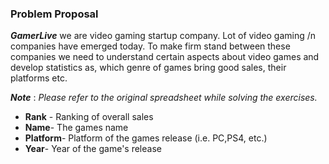 ### Problem Proposal

__*GamerLive*__ we are video gaming startup company. Lot of video gaming /n
companies have emerged today. To make firm stand between these companies we need to understand certain aspects about video games and develop statistics as, which genre of games bring good sales, their platforms etc.

__*Note*__ : *Please refer to the original spreadsheet while solving the exercises.*

*  __Rank__ - Ranking of overall sales
* __Name__- The games name
* __Platform__- Platform of the games release (i.e. PC,PS4, etc.)
* __Year__- Year of the game's release


